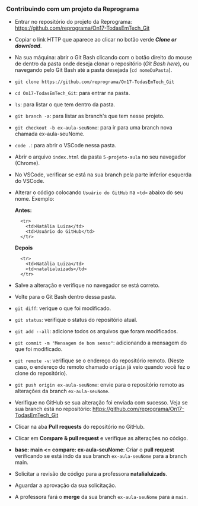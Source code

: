 ### Contribuindo com um projeto da Reprograma
- Entrar no repositório do projeto da Reprograma: https://github.com/reprograma/On17-TodasEmTech_Git
- Copiar o link HTTP que aparece ao clicar no botão verde ***Clone or download***.
- Na sua máquina: abrir o Git Bash clicando com o botão direito do mouse de dentro da pasta onde deseja clonar o repositório (*Git Bash here*), ou navegando pelo Git Bash até a pasta desejada (`cd nomeDaPasta`).
- `git clone https://github.com/reprograma/On17-TodasEmTech_Git`
- `cd On17-TodasEmTech_Git`: para entrar na pasta.
- `ls`: para listar o que tem dentro da pasta.
- `git branch -a`: para listar as branch's que tem nesse projeto.
- `git checkout -b ex-aula-seuNome`: para ir para uma branch nova chamada ex-aula-seuNome.
- `code .`: para abrir o VSCode nessa pasta.
- Abrir o arquivo `index.html` da pasta `5-projeto-aula` no seu navegador (Chrome).
- No VSCode, verificar se está na sua branch pela parte inferior esquerda do VSCode.
- Alterar o código colocando `Usuário do GitHub` na `<td>` abaixo do seu nome.
  Exemplo:

  **Antes:**
    ```
      <tr>
        <td>Natália Luiza</td>
        <td>Usuário do GitHub</td>
      </tr>
    ```

  **Depois**
    ```
      <tr>
        <td>Natália Luiza</td>
        <td>natalialuizads</td>
      </tr>
    ```
- Salve a alteração e verifique no navegador se está correto.
- Volte para o Git Bash dentro dessa pasta.
- `git diff`: verique o que foi modificado.
- `git status`: verifique o status do repositório atual.
- `git add --all`: adicione todos os arquivos que foram modificados.
- `git commit -m "Mensagem de bom senso"`: adicionando a mensagem do que foi modificado.
- `git remote -v`: verifique se o endereço do repositório remoto. (Neste caso, o endereço do remoto chamado `origin` já veio quando você fez o clone do repositório).
- `git push origin ex-aula-seuNome`: envie para o repositório remoto as alterações da branch `ex-aula-seuNome`.
- Verifique no GitHub se sua alteração foi enviada com sucesso. Veja se sua branch está no repositório: https://github.com/reprograma/On17-TodasEmTech_Git
- Clicar na aba **Pull requests** do repositório no GitHub.
- Clicar em **Compare & pull request** e verifique as alterações no código.
- **base: main <= compare: ex-aula-seuNome**: Criar o **pull request** verificando se está indo da sua branch `ex-aula-seuNome` para a branch main.
- Solicitar a revisão de código para a professora **natalialuizads**.
- Aguardar a aprovação da sua solicitação.
- A professora fará o **merge** da sua branch `ex-aula-seuNome` para a `main`.